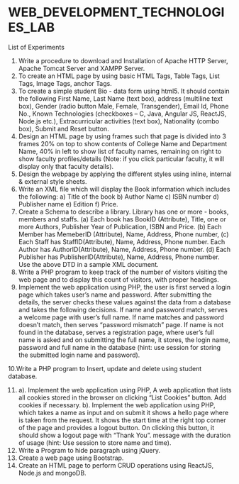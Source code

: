 # WEB_DEVELOPMENT_TECHNOLOGIES_LAB

List of Experiments

1. Write a procedure to download and Installation of Apache HTTP Server, Apache Tomcat Server and
    XAMPP Server.
2. To create an HTML page by using basic HTML Tags, Table Tags, List Tags, Image Tags, anchor Tags.
3. To create a simple student Bio - data form using html5. It should contain the following First Name,
    Last Name (text box), address (multiline text box), Gender (radio button Male, Female, Transgender),
    Email Id, Phone No., Known Technologies (checkboxes – C, Java, Angular JS, ReactJS, Node.js etc.),
    Extracurricular activities (text box), Nationality (combo box), Submit and Reset button.
4. Design an HTML page by using frames such that page is divided into 3 frames 20% on top to show
    contents of College Name and Department Name, 40% in left to show list of faculty names, remaining
    on right to show faculty profiles/details (Note: if you click particular faculty, it will display only that
    faculty details).
5. Design the webpage by applying the different styles using inline, internal & external style sheets.
6. Write an XML file which will display the Book information which includes the following: a) Title of the
    book b) Author Name c) ISBN number d) Publisher name e) Edition f) Price.
7. Create a Schema to describe a library. Library has one or more - books, members and staffs. (a)
    Each book has BookID (Attribute), Title, one or more Authors, Publisher Year of Publication, ISBN
    and Price. (b) Each Member has MemeberID (Attribute), Name, Address, Phone number, (c) Each
    Staff has StaffID(Attribute), Name, Address, Phone number. Each Author has AuthorID(Attribute),
    Name, Address, Phone number. (d) Each Publisher has PublisherID(Attribute), Name, Address, Phone
    number. Use the above DTD in a sample XML document.
8. Write a PHP program to keep track of the number of visitors visiting the web page and to display this
    count of visitors, with proper headings.
9. Implement the web application using PHP, the user is first served a login page which takes user’s
    name and password. After submitting the details, the server checks these values against the data
    from a database and takes the following decisions. If name and password match, serves a welcome
    page with user’s full name. If name matches and password doesn’t match, then serves “password
    mismatch” page. If name is not found in the database, serves a registration page, where user’s full
    name is asked and on submitting the full name, it stores, the login name, password and full name in
    the database (hint: use session for storing the submitted login name and password).

10.Write a PHP program to Insert, update and delete using student database.
   
11. a). Implement the web application using PHP, A web application that lists all cookies stored in the
    browser on clicking “List Cookies” button. Add cookies if necessary.
    b). Implement the web application using PHP, which takes a name as input and on submit it shows a
    hello <name> page where<name> is taken from the request. It shows the start time at the right top
    corner of the page and provides a logout button. On clicking this button, it should show a logout page
    with “Thank You”. <name> message with the duration of usage (hint: Use session to store name and time).
12. Write a Program to hide paragraph using jQuery.
13. Create a web page using Bootstrap.
14. Create an HTML page to perform CRUD operations using ReactJS, Node.js and mongoDB.
